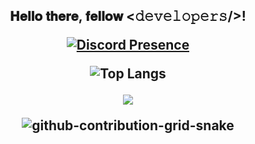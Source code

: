 <div align="center">
<h2> 𝐇𝐞𝐥𝐥𝐨 𝐭𝐡𝐞𝐫𝐞, 𝐟𝐞𝐥𝐥𝐨𝐰 <𝚍𝚎𝚟𝚎𝚕𝚘𝚙𝚎𝚛𝚜/>!
  
[![Discord Presence](https://lanyard.cnrad.dev/api/373730000609869835)](https://discord.com/users/373730000609869835)


![Top Langs](https://github-readme-stats.vercel.app/api/top-langs/?username=adixsus&layout=compact)

<div align="center">
<img src="https://komarev.com/ghpvc/?username=adixsus&style=flat&color=lightgrey">
</div>

![github-contribution-grid-snake](https://user-images.githubusercontent.com/58894271/188497777-17fa3ab8-0415-4af2-b3ab-5f97a91d2b57.svg)
